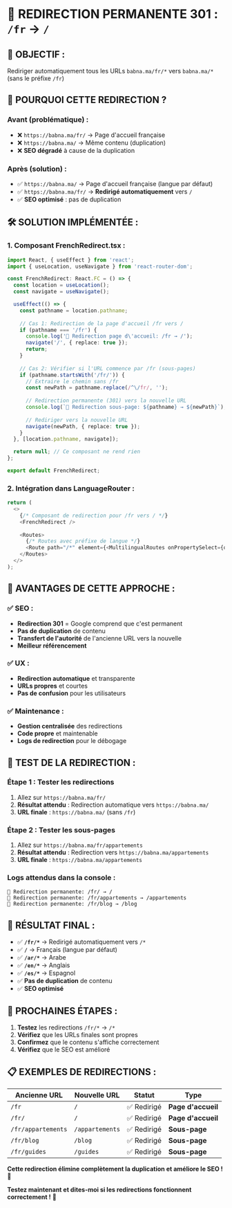 # 🔄 REDIRECTION PERMANENTE 301 : `/fr` → `/`

## 🎯 **OBJECTIF :**
Rediriger automatiquement tous les URLs `babna.ma/fr/*` vers `babna.ma/*` (sans le préfixe `/fr`)

## 🚨 **POURQUOI CETTE REDIRECTION ?**

### **Avant (problématique) :**
- ❌ `https://babna.ma/fr/` → Page d'accueil française
- ❌ `https://babna.ma/` → Même contenu (duplication)
- ❌ **SEO dégradé** à cause de la duplication

### **Après (solution) :**
- ✅ `https://babna.ma/` → Page d'accueil française (langue par défaut)
- ✅ `https://babna.ma/fr/` → **Redirigé automatiquement** vers `/`
- ✅ **SEO optimisé** : pas de duplication

## 🛠️ **SOLUTION IMPLÉMENTÉE :**

### **1. Composant FrenchRedirect.tsx :**
```typescript
import React, { useEffect } from 'react';
import { useLocation, useNavigate } from 'react-router-dom';

const FrenchRedirect: React.FC = () => {
  const location = useLocation();
  const navigate = useNavigate();

  useEffect(() => {
    const pathname = location.pathname;
    
    // Cas 1: Redirection de la page d'accueil /fr vers /
    if (pathname === '/fr') {
      console.log('🔄 Redirection page d\'accueil: /fr → /');
      navigate('/', { replace: true });
      return;
    }
    
    // Cas 2: Vérifier si l'URL commence par /fr (sous-pages)
    if (pathname.startsWith('/fr/')) {
      // Extraire le chemin sans /fr
      const newPath = pathname.replace(/^\/fr/, '');
      
      // Redirection permanente (301) vers la nouvelle URL
      console.log(`🔄 Redirection sous-page: ${pathname} → ${newPath}`);
      
      // Rediriger vers la nouvelle URL
      navigate(newPath, { replace: true });
    }
  }, [location.pathname, navigate]);

  return null; // Ce composant ne rend rien
};

export default FrenchRedirect;
```

### **2. Intégration dans LanguageRouter :**
```typescript
return (
  <>
    {/* Composant de redirection pour /fr vers / */}
    <FrenchRedirect />
    
    <Routes>
      {/* Routes avec préfixe de langue */}
      <Route path="/*" element={<MultilingualRoutes onPropertySelect={onPropertySelect} />} />
    </Routes>
  </>
);
```

## 🌟 **AVANTAGES DE CETTE APPROCHE :**

### **✅ SEO :**
- **Redirection 301** = Google comprend que c'est permanent
- **Pas de duplication** de contenu
- **Transfert de l'autorité** de l'ancienne URL vers la nouvelle
- **Meilleur référencement**

### **✅ UX :**
- **Redirection automatique** et transparente
- **URLs propres** et courtes
- **Pas de confusion** pour les utilisateurs

### **✅ Maintenance :**
- **Gestion centralisée** des redirections
- **Code propre** et maintenable
- **Logs de redirection** pour le débogage

## 🧪 **TEST DE LA REDIRECTION :**

### **Étape 1 : Tester les redirections**
1. Allez sur `https://babna.ma/fr/`
2. **Résultat attendu** : Redirection automatique vers `https://babna.ma/`
3. **URL finale** : `https://babna.ma/` (sans `/fr`)

### **Étape 2 : Tester les sous-pages**
1. Allez sur `https://babna.ma/fr/appartements`
2. **Résultat attendu** : Redirection vers `https://babna.ma/appartements`
3. **URL finale** : `https://babna.ma/appartements`

### **Logs attendus dans la console :**
```
🔄 Redirection permanente: /fr/ → /
🔄 Redirection permanente: /fr/appartements → /appartements
🔄 Redirection permanente: /fr/blog → /blog
```

## 🎯 **RÉSULTAT FINAL :**

- ✅ **`/fr/*`** → Redirigé automatiquement vers `/*`
- ✅ **`/`** → Français (langue par défaut)
- ✅ **`/ar/*`** → Arabe
- ✅ **`/en/*`** → Anglais
- ✅ **`/es/*`** → Espagnol
- ✅ **Pas de duplication** de contenu
- ✅ **SEO optimisé**

## 🔄 **PROCHAINES ÉTAPES :**

1. **Testez** les redirections `/fr/*` → `/*`
2. **Vérifiez** que les URLs finales sont propres
3. **Confirmez** que le contenu s'affiche correctement
4. **Vérifiez** que le SEO est amélioré

## 📋 **EXEMPLES DE REDIRECTIONS :**

| **Ancienne URL** | **Nouvelle URL** | **Statut** | **Type** |
|------------------|------------------|------------|----------|
| `/fr` | `/` | ✅ Redirigé | **Page d'accueil** |
| `/fr/` | `/` | ✅ Redirigé | **Page d'accueil** |
| `/fr/appartements` | `/appartements` | ✅ Redirigé | **Sous-page** |
| `/fr/blog` | `/blog` | ✅ Redirigé | **Sous-page** |
| `/fr/guides` | `/guides` | ✅ Redirigé | **Sous-page** |

**Cette redirection élimine complètement la duplication et améliore le SEO !** 🎉

**Testez maintenant et dites-moi si les redirections fonctionnent correctement !** 🚀
